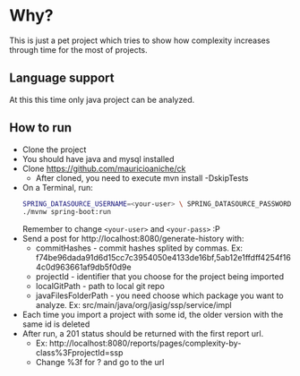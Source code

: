 # Why?

This is just a pet project which tries to show how complexity increases
through time for the most of projects. 

## Language support

At this this time only java project can be analyzed.

## How to run

* Clone the project
* You should have java and mysql installed
* Clone https://github.com/mauricioaniche/ck
  * After cloned, you need to execute mvn install -DskipTests
* On a Terminal, run: 
  ```sh
  SPRING_DATASOURCE_USERNAME=<your-user> \ SPRING_DATASOURCE_PASSWORD=<your-pass> \
  ./mvnw spring-boot:run
  ```
  Remember to change `<your-user>` and `<your-pass>` :P
* Send a post for http://localhost:8080/generate-history with:
  * commitHashes - commit hashes splited by commas. Ex: f74be96dada91d6d15cc7c3954050e4133de16bf,5ab12e1ffdff4254f164c0d963661af9db5f0d9e
  * projectId - identifier that you choose for the project being imported
  * localGitPath - path to local git repo
  * javaFilesFolderPath - you need choose which package you want to analyze. Ex: src/main/java/org/jasig/ssp/service/impl
* Each time you import a project with some id, the older version with the same id is deleted  
* After run, a 201 status should be returned with the first report url.
	* Ex: http://localhost:8080/reports/pages/complexity-by-class%3FprojectId=ssp
	* Change %3f for ? and go to the url 
 
  